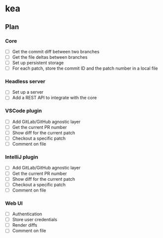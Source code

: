 # kea

## Plan

### Core

- [ ] Get the commit diff between two branches
- [ ] Get the file deltas between branches
- [ ] Set up persistent storage
- [ ] For each patch, store the commit ID and the patch number in a local file

### Headless server

- [ ] Set up a server
- [ ] Add a REST API to integrate with the core

### VSCode plugin

- [ ] Add GitLab/GitHub agnostic layer
- [ ] Get the current PR number
- [ ] Show diff for the current patch
- [ ] Checkout a specific patch
- [ ] Comment on file

### IntelliJ plugin

- [ ] Add GitLab/GitHub agnostic layer
- [ ] Get the current PR number
- [ ] Show diff for the current patch
- [ ] Checkout a specific patch
- [ ] Comment on file

### Web UI

- [ ] Authentication
- [ ] Store user credentials
- [ ] Render diffs
- [ ] Comment on file
